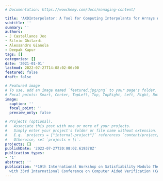 ```yaml
---
# Documentation: https://wowchemy.com/docs/managing-content/

title: 'AXDInterpolator: A Tool for Computing Interpolants for Arrays with MaxDif'
subtitle: ''
summary: ''
authors:
- J Castellanos Joo
- Silvio Ghilardi
- Alessandro Gianola
- Deepak Kapur
tags: []
categories: []
date: '2021-01-01'
lastmod: 2022-07-27T14:08:02-06:00
featured: false
draft: false

# Featured image
# To use, add an image named `featured.jpg/png` to your page's folder.
# Focal points: Smart, Center, TopLeft, Top, TopRight, Left, Right, BottomLeft, Bottom, BottomRight.
image:
  caption: ''
  focal_point: ''
  preview_only: false

# Projects (optional).
#   Associate this post with one or more of your projects.
#   Simply enter your project's folder or file name without extension.
#   E.g. `projects = ["internal-project"]` references `content/project/deep-learning/index.md`.
#   Otherwise, set `projects = []`.
projects: []
publishDate: '2022-07-27T20:08:02.619378Z'
publication_types:
- '1'
abstract: ''
publication: '*19th International Workshop on Satisfiability Modulo Theories co-located
  with 33rd International Conference on Computer Aided Verification (CAV 2021)*'
---
```

